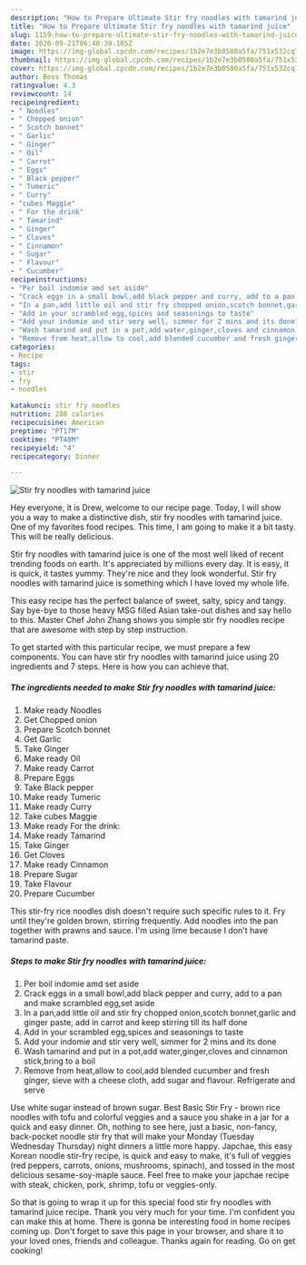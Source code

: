 ```yaml
---
description: "How to Prepare Ultimate Stir fry noodles with tamarind juice"
title: "How to Prepare Ultimate Stir fry noodles with tamarind juice"
slug: 1159-how-to-prepare-ultimate-stir-fry-noodles-with-tamarind-juice
date: 2020-09-21T06:40:39.105Z
image: https://img-global.cpcdn.com/recipes/1b2e7e3b0580a5fa/751x532cq70/stir-fry-noodles-with-tamarind-juice-recipe-main-photo.jpg
thumbnail: https://img-global.cpcdn.com/recipes/1b2e7e3b0580a5fa/751x532cq70/stir-fry-noodles-with-tamarind-juice-recipe-main-photo.jpg
cover: https://img-global.cpcdn.com/recipes/1b2e7e3b0580a5fa/751x532cq70/stir-fry-noodles-with-tamarind-juice-recipe-main-photo.jpg
author: Bess Thomas
ratingvalue: 4.3
reviewcount: 14
recipeingredient:
- " Noodles"
- " Chopped onion"
- " Scotch bonnet"
- " Garlic"
- " Ginger"
- " Oil"
- " Carrot"
- " Eggs"
- " Black pepper"
- " Tumeric"
- " Curry"
- "cubes Maggie"
- " For the drink"
- " Tamarind"
- " Ginger"
- " Cloves"
- " Cinnamon"
- " Sugar"
- " Flavour"
- " Cucumber"
recipeinstructions:
- "Per boil indomie amd set aside"
- "Crack eggs in a small bowl,add black pepper and curry, add to a pan and make scrambled egg,set aside"
- "In a pan,add little oil and stir fry chopped onion,scotch bonnet,garlic and ginger paste, add in carrot and keep stirring till its half done"
- "Add in your scrambled egg,spices and seasonings to taste"
- "Add your indomie and stir very well, simmer for 2 mins and its done"
- "Wash tamarind and put in a pot,add water,ginger,cloves and cinnamon stick,bring to a boil"
- "Remove from heat,allow to cool,add blended cucumber and fresh ginger, sieve with a cheese cloth, add sugar and flavour. Refrigerate and serve"
categories:
- Recipe
tags:
- stir
- fry
- noodles

katakunci: stir fry noodles 
nutrition: 288 calories
recipecuisine: American
preptime: "PT17M"
cooktime: "PT48M"
recipeyield: "4"
recipecategory: Dinner

---
```



![Stir fry noodles with tamarind juice](https://img-global.cpcdn.com/recipes/1b2e7e3b0580a5fa/751x532cq70/stir-fry-noodles-with-tamarind-juice-recipe-main-photo.jpg)

Hey everyone, it is Drew, welcome to our recipe page. Today, I will show you a way to make a distinctive dish, stir fry noodles with tamarind juice. One of my favorites food recipes. This time, I am going to make it a bit tasty. This will be really delicious.

Stir fry noodles with tamarind juice is one of the most well liked of recent trending foods on earth. It's appreciated by millions every day. It is easy, it is quick, it tastes yummy. They're nice and they look wonderful. Stir fry noodles with tamarind juice is something which I have loved my whole life.

This easy recipe has the perfect balance of sweet, salty, spicy and tangy. Say bye-bye to those heavy MSG filled Asian take-out dishes and say hello to this. Master Chef John Zhang shows you simple stir fry noodles recipe that are awesome with step by step instruction.


To get started with this particular recipe, we must prepare a few components. You can have stir fry noodles with tamarind juice using 20 ingredients and 7 steps. Here is how you can achieve that.

<!--inarticleads1-->

##### The ingredients needed to make Stir fry noodles with tamarind juice:

1. Make ready  Noodles
1. Get  Chopped onion
1. Prepare  Scotch bonnet
1. Get  Garlic
1. Take  Ginger
1. Make ready  Oil
1. Make ready  Carrot
1. Prepare  Eggs
1. Take  Black pepper
1. Make ready  Tumeric
1. Make ready  Curry
1. Take cubes Maggie
1. Make ready  For the drink:
1. Make ready  Tamarind
1. Take  Ginger
1. Get  Cloves
1. Make ready  Cinnamon
1. Prepare  Sugar
1. Take  Flavour
1. Prepare  Cucumber


This stir-fry rice noodles dish doesn&#39;t require such specific rules to it. Fry until they&#39;re golden brown, stirring frequently. Add noodles into the pan together with prawns and sauce. I&#39;m using lime because I don&#39;t have tamarind paste. 

<!--inarticleads2-->

##### Steps to make Stir fry noodles with tamarind juice:

1. Per boil indomie amd set aside
1. Crack eggs in a small bowl,add black pepper and curry, add to a pan and make scrambled egg,set aside
1. In a pan,add little oil and stir fry chopped onion,scotch bonnet,garlic and ginger paste, add in carrot and keep stirring till its half done
1. Add in your scrambled egg,spices and seasonings to taste
1. Add your indomie and stir very well, simmer for 2 mins and its done
1. Wash tamarind and put in a pot,add water,ginger,cloves and cinnamon stick,bring to a boil
1. Remove from heat,allow to cool,add blended cucumber and fresh ginger, sieve with a cheese cloth, add sugar and flavour. Refrigerate and serve


Use white sugar instead of brown sugar. Best Basic Stir Fry - brown rice noodles with tofu and colorful veggies and a sauce you shake in a jar for a quick and easy dinner. Oh, nothing to see here, just a basic, non-fancy, back-pocket noodle stir fry that will make your Monday (Tuesday Wednesday Thursday) night dinners a little more happy. Japchae, this easy Korean noodle stir-fry recipe, is quick and easy to make, it&#39;s full of veggies (red peppers, carrots, onions, mushrooms, spinach), and tossed in the most delicious sesame-soy-maple sauce. Feel free to make your japchae recipe with steak, chicken, pork, shrimp, tofu or veggies-only. 

So that is going to wrap it up for this special food stir fry noodles with tamarind juice recipe. Thank you very much for your time. I'm confident you can make this at home. There is gonna be interesting food in home recipes coming up. Don't forget to save this page in your browser, and share it to your loved ones, friends and colleague. Thanks again for reading. Go on get cooking!
